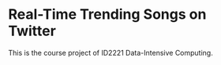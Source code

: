 # Real-Time Trending Songs on Twitter

This is the course project of ID2221 Data-Intensive Computing.